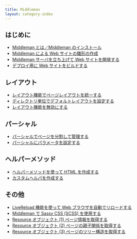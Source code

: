 ```yaml
---
title: Middleman
layout: category-index
---
```


はじめに
----
* [Middleman とは／Middleman のインストール](install.html)
* [Middleman による Web サイトの雛形の作成](init-project.html)
* [Middleman サーバを立ち上げて Web サイトを開発する](middleman-server.html)
* [デプロイ用に Web サイトをビルドする](build-project.html)

レイアウト
----
* [レイアウト機能でページレイアウトを統一する](layout.html)
* [ディレクトリ単位でデフォルトレイアウトを設定する](layout-for-dir.html)
* [レイアウト機能を無効にする](disable-layout.html)

パーシャル
----
* [パーシャルでページを分割して管理する](partial.html)
* [パーシャルにパラメータを設定する](partial-parameter.html)

ヘルパーメソッド
----
* [ヘルパーメソッドを使って HTML を作成する](helper.html)
* [カスタムヘルパを作成する](custom-helper.html)

その他
----
* [LiveReload 機能を使って Web ブラウザを自動でリロードする](live-reload.html)
* [Middleman で Sassy CSS (SCSS) を使用する](scss.html)
* [Resource オブジェクト (1) ページ情報を取得する](resource1.html)
* [Resource オブジェクト (2) ページの親子関係を取得する](resource2.html)
* [Resource オブジェクト (3) ページのツリー構造を取得する](resource3.html)

